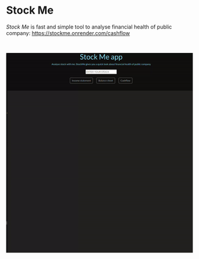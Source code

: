 # Stock Me
*Stock Me* is fast and simple tool to analyse financial health of public company: https://stockme.onrender.com/cashflow

<br />

![](intro.gif)